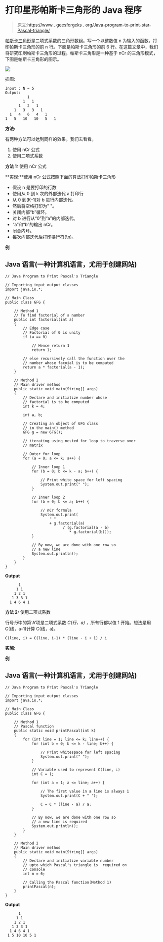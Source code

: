 # 打印星形帕斯卡三角形的 Java 程序

> 原文:[https://www . geesforgeks . org/Java-program-to-print-star-Pascal-triangle/](https://www.geeksforgeeks.org/java-program-to-print-star-pascals-triangle/)

[帕斯卡三角形](http://en.wikipedia.org/wiki/Pascal's_triangle)是二项式系数的三角形数组。写一个以整数值 n 为输入的函数，打印帕斯卡三角形的前 n 行。下面是帕斯卡三角形的前 6 行。在这篇文章中，我们将研究印刷帕斯卡三角形的过程。帕斯卡三角形是一种基于 nCr 的三角形模式，下图是帕斯卡三角形的图示。

![](img/de27c3e15c24496f3d5635741c6c6b90.png)

插图:

```
Input : N = 5
Output:
          1
        1   1
      1   2   1
    1   3   3   1
  1   4   6   4   1
1   5   10   10   5   1
```

**方法:**

有两种方法可以达到同样的效果。我们去看看。

1.  使用 nCr 公式
2.  使用二项式系数

**方法 1:** 使用 nCr 公式

**实现:**使用 nCr 公式按照下面的算法打印帕斯卡三角形

*   假设 n 是要打印的行数
*   使用从 0 到 k 次的外部迭代 a 打印行
*   从 0 到(K–1)对 b 进行内部迭代。
*   然后将空格打印为" "。
*   关闭内部“b”循环。
*   对 b 进行从“0”到“a”的内部迭代。
*   “a”和“b”的输出 nCr。
*   闭合内环。
*   每次内部迭代后打印换行符(\n)。

**例**

## Java 语言(一种计算机语言，尤用于创建网站)

```
// Java Program to Print Pascal's Triangle

// Importing input output classes
import java.io.*;

// Main Class
public class GFG {

    // Method 1
    // To find factorial of a number
    public int factorial(int a)
    {
        // Edge case
        // Factorial of 0 is unity
        if (a == 0)

            // Hence return 1
            return 1;

        // else recursively call the function over the
        // number whose facoial is to be computed
        return a * factorial(a - 1);
    }

    // Method 2
    // Main driver method
    public static void main(String[] args)
    {
        // Declare and initialize number whose
        // factorial is to be computed
        int k = 4;

        int a, b;

        // Creating an object of GFG class
        // in the main() method
        GFG g = new GFG();

        // iterating using nested for loop to traverse over
        // matrix

        // Outer for loop
        for (a = 0; a <= k; a++) {

            // Inner loop 1
            for (b = 0; b <= k - a; b++) {

                // Print white space for left spacing
                System.out.print(" ");
            }

            // Inner loop 2
            for (b = 0; b <= a; b++) {

                // nCr formula
                System.out.print(
                    " "
                    + g.factorial(a)
                          / (g.factorial(a - b)
                             * g.factorial(b)));
            }

            // By now, we are done with one row so
            // a new line
            System.out.println();
        }
    }
}
```

**Output**

```
      1
     1 1
    1 2 1
   1 3 3 1
  1 4 6 4 1
```

**方法 2:** 使用二项式系数

行号*行*中的第‘A’项是二项式系数 *C(行，a)* ，所有行都以值 1 开始。想法是用 C(线，a-1)计算 C(线，a)。

```
C(line, i) = C(line, i-1) * (line - i + 1) / i
```

**实施:**

**例**

## Java 语言(一种计算机语言，尤用于创建网站)

```
// Java Program to Print Pascal's Triangle

// Importing input output classes
import java.io.*;

// Main Class
public class GFG {

    // Method 1
    // Pascal function
    public static void printPascal(int k)
    {
        for (int line = 1; line <= k; line++) {
            for (int b = 0; b <= k - line; b++) {

                // Print whitespace for left spacing
                System.out.print(" ");
            }

            // Variable used to represent C(line, i)
            int C = 1;

            for (int a = 1; a <= line; a++) {

                // The first value in a line is always 1
                System.out.print(C + " ");

                C = C * (line - a) / a;
            }

            // By now, we are done with one row so
            // a new line is required
            System.out.println();
        }
    }

    // Method 2
    // Main driver method
    public static void main(String[] args)
    {
        // Declare and initialize variable number
        // upto which Pascal's triangle is  required on
        // console
        int n = 6;

        // Calling the Pascal function(Method 1)
        printPascal(n);
    }
}
```

**Output**

```
      1 
     1 1 
    1 2 1 
   1 3 3 1 
  1 4 6 4 1 
 1 5 10 10 5 1 
```